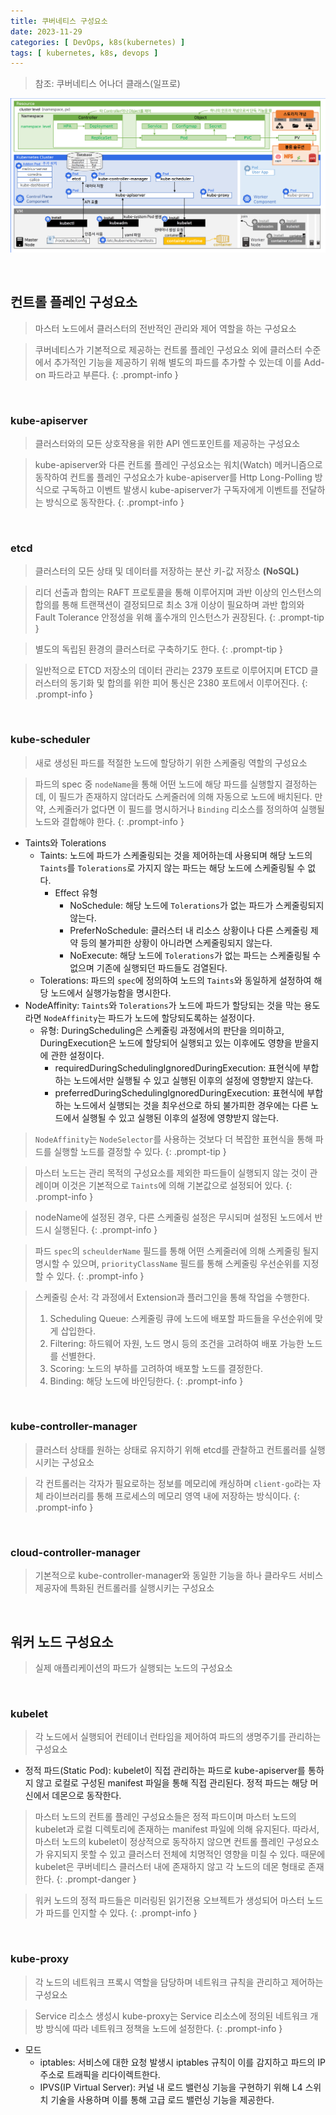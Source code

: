 ```yaml
---
title: 쿠버네티스 구성요소
date: 2023-11-29
categories: [ DevOps, k8s(kubernetes) ]
tags: [ kubernetes, k8s, devops ]
---
```

> 참조: 쿠버네티스 어나더 클래스(일프로)

![kubernetes-components-overall](/assets/img/posts/kubernetes-components-overall.png)

<br>

## 컨트롤 플레인 구성요소

> 마스터 노드에서 클러스터의 전반적인 관리와 제어 역할을 하는 구성요소

> 쿠버네티스가 기본적으로 제공하는 컨트롤 플레인 구성요소 외에 클러스터 수준에서 추가적인 기능을 제공하기 위해 별도의 파드를 추가할 수 있는데 이를 Add-on 파드라고 부른다.
{: .prompt-info }

<br>

### kube-apiserver

> 클러스터와의 모든 상호작용을 위한 API 엔드포인트를 제공하는 구성요소

> kube-apiserver와 다른 컨트롤 플레인 구성요소는 워치(Watch) 메커니즘으로 동작하여 컨트롤 플레인 구성요소가 kube-apiserver를 Http Long-Polling 방식으로 구독하고
> 이벤트 발생시 kube-apiserver가 구독자에게 이벤트를 전달하는 방식으로 동작한다.
{: .prompt-info }

<br>

### etcd

> 클러스터의 모든 상태 및 데이터를 저장하는 분산 키-값 저장소 **(NoSQL)**

> 리더 선출과 합의는 RAFT 프로토콜을 통해 이루어지며 과반 이상의 인스턴스의 합의를 통해 트랜잭션이 결정되므로 최소 3개 이상이 필요하며 과반 합의와 Fault Tolerance 안정성을 위해 홀수개의 인스턴스가 권장된다.
{: .prompt-tip }

> 별도의 독립된 환경의 클러스터로 구축하기도 한다.
{: .prompt-tip }

> 일반적으로 ETCD 저장소의 데이터 관리는 2379 포트로 이루어지며 ETCD 클러스터의 동기화 및 합의를 위한 피어 통신은 2380 포트에서 이루어진다.
{: .prompt-info }

<br>

### kube-scheduler

> 새로 생성된 파드를 적절한 노드에 할당하기 위한 스케줄링 역할의 구성요소

> 파드의 spec 중 `nodeName`을 통해 어떤 노드에 해당 파드를 실행할지 결정하는데, 이 필드가 존재하지 않더라도 스케줄러에 의해 자동으로 노드에 배치된다. 만약, 스케줄러가 없다면 이 필드를 명시하거나 `Binding` 리소스를 정의하여 실행될 노드와 결합해야 한다.
{: .prompt-info }

- Taints와 Tolerations
  - Taints: 노드에 파드가 스케줄링되는 것을 제어하는데 사용되며 해당 노드의 `Taints`를 `Tolerations`로 가지지 않는 파드는 해당 노드에 스케줄링될 수 없다.
    - Effect 유형
      - NoSchedule: 해당 노드에 `Tolerations`가 없는 파드가 스케줄링되지 않는다.
      - PreferNoSchedule: 클러스터 내 리소스 상황이나 다른 스케줄링 제약 등의 불가피한 상황이 아니라면 스케줄링되지 않는다.
      - NoExecute: 해당 노드에 `Tolerations`가 없는 파드는 스케줄링될 수 없으며 기존에 실행되던 파드들도 검열된다. 
  - Tolerations: 파드의 `spec`에 정의하여 노드의 `Taints`와 동일하게 설정하여 해당 노드에서 실행가능함을 명시한다.
- NodeAffinity: `Taints`와 `Tolerations`가 노드에 파드가 할당되는 것을 막는 용도라면 `NodeAffinity`는 파드가 노드에 할당되도록하는 설정이다.
  - 유형: DuringScheduling은 스케줄링 과정에서의 판단을 의미하고, DuringExecution은 노드에 할당되어 실행되고 있는 이후에도 영향을 받을지에 관한 설정이다.
    - requiredDuringSchedulingIgnoredDuringExecution: 표현식에 부합하는 노드에서만 실행될 수 있고 실행된 이후의 설정에 영향받지 않는다.
    - preferredDuringSchedulingIgnoredDuringExecution: 표현식에 부합하는 노드에서 실행되는 것을 최우선으로 하되 불가피한 경우에는 다른 노드에서 실행될 수 있고 실행된 이후의 설정에 영향받지 않는다.

> `NodeAffinity`는 `NodeSelector`를 사용하는 것보다 더 복잡한 표현식을 통해 파드를 실행할 노드를 결정할 수 있다. 
{: .prompt-tip }

> 마스터 노드는 관리 목적의 구성요소를 제외한 파드들이 실행되지 않는 것이 관례이며 이것은 기본적으로 `Taints`에 의해 기본값으로 설정되어 있다.
{: .prompt-info }

> nodeName에 설정된 경우, 다른 스케줄링 설정은 무시되며 설정된 노드에서 반드시 실행된다.
{: .prompt-info }

> 파드 `spec`의 `scheulderName` 필드를 통해 어떤 스케줄러에 의해 스케줄링 될지 명시할 수 있으며, `priorityClassName` 필드를 통해 스케줄링 우선순위를 지정할 수 있다.
{: .prompt-info }

> 스케줄링 순서: 각 과정에서 Extension과 플러그인을 통해 작업을 수행한다.
> 1. Scheduling Queue: 스케줄링 큐에 노드에 배포할 파드들을 우선순위에 맞게 삽입한다.
> 2. Filtering: 하드웨어 자원, 노드 명시 등의 조건을 고려하여 배포 가능한 노드를 선별한다.
> 3. Scoring: 노드의 부하를 고려하여 배포할 노드를 결정한다.
> 4. Binding: 해당 노드에 바인딩한다.
{: .prompt-info }

<br>

### kube-controller-manager

> 클러스터 상태를 원하는 상태로 유지하기 위해 etcd를 관찰하고 컨트롤러를 실행시키는 구성요소

> 각 컨트롤러는 각자가 필요로하는 정보를 메모리에 캐싱하며 `client-go`라는 자체 라이브러리를 통해 프로세스의 메모리 영역 내에 저장하는 방식이다.
{: .prompt-info }

<br>

### cloud-controller-manager

> 기본적으로 kube-controller-manager와 동일한 기능을 하나 클라우드 서비스 제공자에 특화된 컨트롤러를 실행시키는 구성요소

<br>

## 워커 노드 구성요소

> 실제 애플리케이션의 파드가 실행되는 노드의 구성요소

<br>

### kubelet

> 각 노드에서 실행되어 컨테이너 런타임을 제어하여 파드의 생명주기를 관리하는 구성요소

- 정적 파드(Static Pod): kubelet이 직접 관리하는 파드로 kube-apiserver를 통하지 않고 로컬로 구성된 manifest 파일을 통해 직접 관리된다. 정적 파드는 해당 머신에서 데몬으로 동작한다.

> 마스터 노드의 컨트롤 플레인 구성요소들은 정적 파드이며 마스터 노드의 kubelet과 로컬 디렉토리에 존재하는 manifest 파일에 의해 유지된다.
> 따라서, 마스터 노드의 kubelet이 정상적으로 동작하지 않으면 컨트롤 플레인 구성요소가 유지되지 못할 수 있고 클러스터 전체에 치명적인 영향을 미칠 수 있다.
> 때문에 kubelet은 쿠버네티스 클러스터 내에 존재하지 않고 각 노드의 데몬 형태로 존재한다.
{: .prompt-danger }

> 워커 노드의 정적 파드들은 미러링된 읽기전용 오브젝트가 생성되어 마스터 노드가 파드를 인지할 수 있다.
{: .prompt-info }

<br>

### kube-proxy

> 각 노드의 네트워크 프록시 역할을 담당하며 네트워크 규칙을 관리하고 제어하는 구성요소

> Service 리소스 생성시 kube-proxy는 Service 리소스에 정의된 네트워크 개방 방식에 따라 네트워크 정책을 노드에 설정한다.
{: .prompt-info }

- 모드
  - iptables: 서비스에 대한 요청 발생시 iptables 규칙이 이를 감지하고 파드의 IP 주소로 트래픽을 리다이렉트한다.
  - IPVS(IP Virtual Server): 커널 내 로드 밸런싱 기능을 구현하기 위해 L4 스위치 기술을 사용하며 이를 통해 고급 로드 밸런싱 기능을 제공한다.
